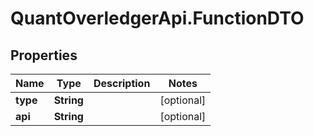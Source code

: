 # QuantOverledgerApi.FunctionDTO

## Properties

Name | Type | Description | Notes
------------ | ------------- | ------------- | -------------
**type** | **String** |  | [optional] 
**api** | **String** |  | [optional] 


